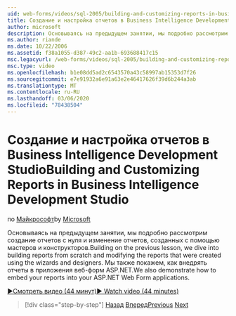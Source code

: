 ```yaml
---
uid: web-forms/videos/sql-2005/building-and-customizing-reports-in-business-intelligence-development-studio
title: Создание и настройка отчетов в Business Intelligence Development Studio | Документация Майкрософт
author: microsoft
description: Основываясь на предыдущем занятии, мы подробно рассмотрим создание отчетов с нуля и изменение отчетов, созданных с помощью мастеров и конструкторов. Мы...
ms.author: riande
ms.date: 10/22/2006
ms.assetid: f38a1055-d387-49c2-aa1b-693688417c15
msc.legacyurl: /web-forms/videos/sql-2005/building-and-customizing-reports-in-business-intelligence-development-studio
msc.type: video
ms.openlocfilehash: b1e08dd5ad2c6543570a43c58997ab15353d7f26
ms.sourcegitcommit: e7e91932a6e91a63e2e46417626f39d6b244a3ab
ms.translationtype: MT
ms.contentlocale: ru-RU
ms.lasthandoff: 03/06/2020
ms.locfileid: "78438504"
---
```

# <a name="building-and-customizing-reports-in-business-intelligence-development-studio"></a><span data-ttu-id="20000-104">Создание и настройка отчетов в Business Intelligence Development Studio</span><span class="sxs-lookup"><span data-stu-id="20000-104">Building and Customizing Reports in Business Intelligence Development Studio</span></span>

<span data-ttu-id="20000-105">по [Майкрософт](https://github.com/microsoft)</span><span class="sxs-lookup"><span data-stu-id="20000-105">by [Microsoft](https://github.com/microsoft)</span></span>

<span data-ttu-id="20000-106">Основываясь на предыдущем занятии, мы подробно рассмотрим создание отчетов с нуля и изменение отчетов, созданных с помощью мастеров и конструкторов.</span><span class="sxs-lookup"><span data-stu-id="20000-106">Building on the previous lesson, we dive into building reports from scratch and modifying the reports that were created using the wizards and designers.</span></span> <span data-ttu-id="20000-107">Мы также покажем, как внедрять отчеты в приложения веб-форм ASP.NET.</span><span class="sxs-lookup"><span data-stu-id="20000-107">We also demonstrate how to embed your reports into your ASP.NET Web Form applications.</span></span>

[<span data-ttu-id="20000-108">&#9654;Смотреть видео (44 минут)</span><span class="sxs-lookup"><span data-stu-id="20000-108">&#9654; Watch video (44 minutes)</span></span>](https://channel9.msdn.com/Blogs/ASP-NET-Site-Videos/building-and-customizing-reports-in-business-intelligence-development-studio)

> [!div class="step-by-step"]
> <span data-ttu-id="20000-109">[Назад](getting-started-with-reporting-services.md)
> [Вперед](creating-and-using-stored-procedures.md)</span><span class="sxs-lookup"><span data-stu-id="20000-109">[Previous](getting-started-with-reporting-services.md)
[Next](creating-and-using-stored-procedures.md)</span></span>
